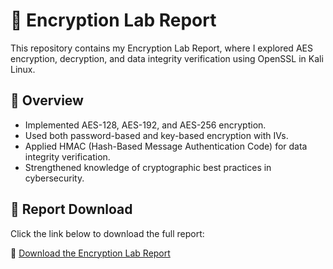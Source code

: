 # 🔐 Encryption Lab Report  

This repository contains my Encryption Lab Report, where I explored AES encryption, decryption, and data integrity verification using OpenSSL in Kali Linux.  

## 📌 Overview  
- Implemented AES-128, AES-192, and AES-256 encryption.  
- Used both password-based and key-based encryption with IVs.  
- Applied HMAC (Hash-Based Message Authentication Code) for data integrity verification.  
- Strengthened knowledge of cryptographic best practices in cybersecurity.  

## 📂 Report Download  
Click the link below to download the full report:  

📄 [Download the Encryption Lab Report](https://github.com/YOUR-GITHUB-USERNAME/encryption-lab-report/raw/main/task%20report.docx)  

 


